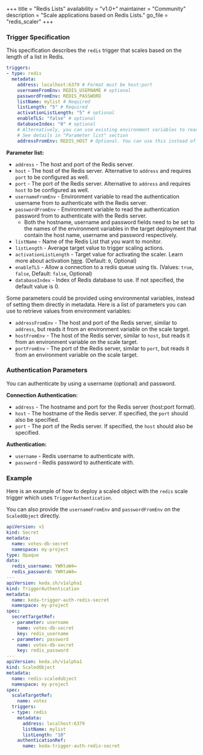 +++
title = "Redis Lists"
availability = "v1.0+"
maintainer = "Community"
description = "Scale applications based on Redis Lists."
go_file = "redis_scaler"
+++

### Trigger Specification

This specification describes the `redis` trigger that scales based on the length of a list in Redis.

```yaml
triggers:
- type: redis
  metadata:
    address: localhost:6379 # Format must be host:port
    usernameFromEnv: REDIS_USERNAME # optional
    passwordFromEnv: REDIS_PASSWORD
    listName: mylist # Required
    listLength: "5" # Required
    activationListLength: "5" # optional
    enableTLS: "false" # optional
    databaseIndex: "0" # optional
    # Alternatively, you can use existing environment variables to read configuration from:
    # See details in "Parameter list" section
    addressFromEnv: REDIS_HOST # Optional. You can use this instead of `address` parameter
```

**Parameter list:**

- `address` - The host and port of the Redis server.
- `host` - The host of the Redis server. Alternative to `address` and requires `port` to be configured as well.
- `port` - The port of the Redis server. Alternative to `address` and requires `host` to be configured as well.
- `usernameFromEnv` - Environment variable to read the authentication username from to authenticate with the Redis server.
- `passwordFromEnv` - Environment variable to read the authentication password from to authenticate with the Redis server.
  - Both the hostname, username and password fields need to be set to the names of the environment variables in the target deployment that contain the host name, username and password respectively.
- `listName` - Name of the Redis List that you want to monitor.
- `listLength` - Average target value to trigger scaling actions.
- `activationListLength` - Target value for activating the scaler. Learn more about activation [here](./../concepts/scaling-deployments.md#activating-and-scaling-thresholds). (Default: `0`, Optional)
- `enableTLS` - Allow a connection to a redis queue using tls. (Values: `true`, `false`, Default: `false`, Optional)
- `databaseIndex` - Index of Redis database to use. If not specified, the default value is 0.

Some parameters could be provided using environmental variables, instead of setting them directly in metadata. Here is a list of parameters you can use to retrieve values from environment variables:

- `addressFromEnv` - The host and port of the Redis server, similar to `address`, but reads it from an environment variable on the scale target.
- `hostFromEnv` - The host of the Redis server, similar to `host`, but reads it from an environment variable on the scale target.
- `portFromEnv` - The port of the Redis server, similar to `port`, but reads it from an environment variable on the scale target.

### Authentication Parameters

You can authenticate by using a username (optional) and password.

**Connection Authentication:**

- `address` - The hostname and port for the Redis server (host:port format).
- `host` - The hostname of the Redis server. If specified, the `port` should also be specified.
- `port` - The port of the Redis server. If specified, the `host` should also be specified.

**Authentication:**

- `username` - Redis username to authenticate with.
- `password` - Redis password to authenticate with.

### Example

Here is an example of how to deploy a scaled object with the `redis` scale trigger which uses `TriggerAuthentication`.

You can also provide the `usernameFromEnv` and `passwordFromEnv` on the `ScaledObject` directly.

```yaml
apiVersion: v1
kind: Secret
metadata:
  name: votes-db-secret
  namespace: my-project
type: Opaque
data:
  redis_username: YWRtaW4=
  redis_password: YWRtaW4=
---
apiVersion: keda.sh/v1alpha1
kind: TriggerAuthentication
metadata:
  name: keda-trigger-auth-redis-secret
  namespace: my-project
spec:
  secretTargetRef:
  - parameter: username
    name: votes-db-secret
    key: redis_username
  - parameter: password
    name: votes-db-secret
    key: redis_password
---
apiVersion: keda.sh/v1alpha1
kind: ScaledObject
metadata:
  name: redis-scaledobject
  namespace: my-project
spec:
  scaleTargetRef:
    name: votes
  triggers:
  - type: redis
    metadata:
      address: localhost:6379
      listName: mylist
      listLength: "10"
    authenticationRef:
      name: keda-trigger-auth-redis-secret
```
